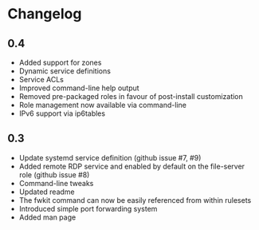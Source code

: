Changelog
=========

0.4
---

* Added support for zones
* Dynamic service definitions
* Service ACLs
* Improved command-line help output
* Removed pre-packaged roles in favour of post-install customization
* Role management now available via command-line
* IPv6 support via ip6tables

0.3
---

* Update systemd service definition (github issue #7, #9)
* Added remote RDP service and enabled by default on the file-server role (github issue #8)
* Command-line tweaks
* Updated readme
* The fwkit command can now be easily referenced from within rulesets
* Introduced simple port forwarding system
* Added man page
